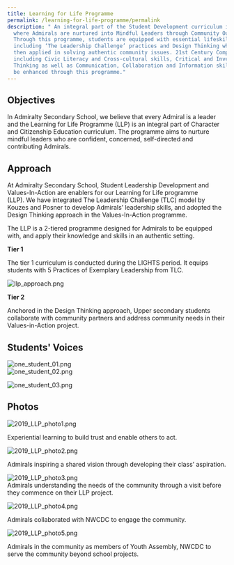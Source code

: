 ```yaml
---
title: Learning for Life Programme
permalink: /learning-for-life-programme/permalink
description: " An integral part of the Student Development curriculum is the LLP
  where Admirals are nurtured into Mindful Leaders through Community Outreach.
  Through this programme, students are equipped with essential lifeskills
  including ‘The Leadership Challenge’ practices and Design Thinking which are
  then applied in solving authentic community issues. 21st Century Competencies
  including Civic Literacy and Cross-cultural skills, Critical and Inventive
  Thinking as well as Communication, Collaboration and Information skills would
  be enhanced through this programme."
---
```

Objectives
----------

In Admiralty Secondary School, we believe that every Admiral is a leader and the Learning for Life Programme (LLP) is an integral part of Character and Citizenship Education curriculum. The programme aims to nurture mindful leaders who are confident, concerned, self-directed and contributing Admirals.

Approach
--------

At Admiralty Secondary School, Student Leadership Development and Values-In-Action are enablers for our Learning for Life programme (LLP). We have integrated The Leadership Challenge (TLC) model by Kouzes and Posner to develop Admirals’ leadership skills, and adopted the Design Thinking approach in the Values-In-Action programme.  
  

The LLP is a 2-tiered programme designed for Admirals to be equipped with, and apply their knowledge and skills in an authentic setting. 

**Tier 1**

The tier 1 curriculum is conducted during the LIGHTS period. It equips students with 5 Practices of Exemplary Leadership from TLC.  
  
![llp_approach.png](https://admiraltysec.moe.edu.sg/qql/slot/u752/Student%20Development%20&%20Learning%20for%20Life/llp/llp_approach.png)  

**Tier 2**

Anchored in the Design Thinking approach, Upper secondary students collaborate with community partners and address community needs in their Values-in-Action project.

Students' Voices
----------------

![one_student_01.png](https://admiraltysec.moe.edu.sg/qql/slot/u752/Student%20Development%20&%20Learning%20for%20Life/llp/one_student_01.png)  
![one_student_02.png](https://admiraltysec.moe.edu.sg/qql/slot/u752/Student%20Development%20&%20Learning%20for%20Life/llp/one_student_02.png)  
  
  
![one_student_03.png](https://admiraltysec.moe.edu.sg/qql/slot/u752/Student%20Development%20&%20Learning%20for%20Life/llp/one_student_03.png)

Photos
------

![2019_LLP_photo1.png](https://admiraltysec.moe.edu.sg/qql/slot/u752/Student%20Development%20&%20Learning%20for%20Life/llp/2019_LLP_photo1.png)  

Experiential learning to build trust and enable others to act.

  

  

![2019_LLP_photo2.png](https://admiraltysec.moe.edu.sg/qql/slot/u752/Student%20Development%20&%20Learning%20for%20Life/llp/2019_LLP_photo2.png)

  

Admirals inspiring a shared vision through developing their class’ aspiration.

  

![2019_LLP_photo3.png](https://admiraltysec.moe.edu.sg/qql/slot/u752/Student%20Development%20&%20Learning%20for%20Life/llp/2019_LLP_photo3.png)  
Admirals understanding the needs of the community through a visit before they commence on their LLP project.  

  

![2019_LLP_photo4.png](https://admiraltysec.moe.edu.sg/qql/slot/u752/Student%20Development%20&%20Learning%20for%20Life/llp/2019_LLP_photo4.png)  

Admirals collaborated with NWCDC to engage the community.

  

![2019_LLP_photo5.png](https://admiraltysec.moe.edu.sg/qql/slot/u752/Student%20Development%20&%20Learning%20for%20Life/llp/2019_LLP_photo5.png)  

Admirals in the community as members of Youth Assembly, NWCDC to serve the community beyond school projects.

